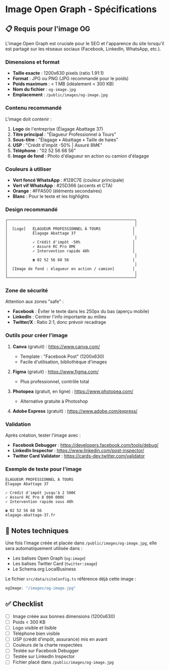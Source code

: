 # Image Open Graph - Spécifications

## 📋 Requis pour l'image OG

L'image Open Graph est cruciale pour le SEO et l'apparence du site lorsqu'il est partagé sur les réseaux sociaux (Facebook, LinkedIn, WhatsApp, etc.).

### Dimensions et format
- **Taille exacte** : 1200x630 pixels (ratio 1.91:1)
- **Format** : JPG ou PNG (JPG recommandé pour le poids)
- **Poids maximum** : < 1 MB (idéalement < 300 KB)
- **Nom du fichier** : `og-image.jpg`
- **Emplacement** : `/public/images/og-image.jpg`

### Contenu recommandé

L'image doit contenir :

1. **Logo** de l'entreprise (Élagage Abattage 37)
2. **Titre principal** : "Élagueur Professionnel à Tours"
3. **Sous-titre** : "Élagage • Abattage • Taille de haies"
4. **USP** : "Crédit d'impôt -50% | Assuré 8M€"
5. **Téléphone** : "02 52 56 68 56"
6. **Image de fond** : Photo d'élagueur en action ou camion d'élagage

### Couleurs à utiliser

- **Vert foncé WhatsApp** : #128C7E (couleur principale)
- **Vert vif WhatsApp** : #25D366 (accents et CTA)
- **Orange** : #FFA500 (éléments secondaires)
- **Blanc** : Pour le texte et les highlights

### Design recommandé

```
┌────────────────────────────────────────────────────────┐
│                                                        │
│  [Logo]   ÉLAGUEUR PROFESSIONNEL À TOURS              │
│           Élagage Abattage 37                         │
│                                                        │
│           ✓ Crédit d'impôt -50%                       │
│           ✓ Assuré RC Pro 8M€                         │
│           ✓ Intervention rapide 48h                   │
│                                                        │
│           ☎ 02 52 56 68 56                            │
│                                                        │
│  [Image de fond : élagueur en action / camion]        │
│                                                        │
└────────────────────────────────────────────────────────┘
```

### Zone de sécurité

Attention aux zones "safe" :
- **Facebook** : Éviter le texte dans les 250px du bas (aperçu mobile)
- **LinkedIn** : Centrer l'info importante au milieu
- **Twitter/X** : Ratio 2:1, donc prévoir recadrage

### Outils pour créer l'image

1. **Canva** (gratuit) : https://www.canva.com/
   - Template : "Facebook Post" (1200x630)
   - Facile d'utilisation, bibliothèque d'images

2. **Figma** (gratuit) : https://www.figma.com/
   - Plus professionnel, contrôle total

3. **Photopea** (gratuit, en ligne) : https://www.photopea.com/
   - Alternative gratuite à Photoshop

4. **Adobe Express** (gratuit) : https://www.adobe.com/express/

### Validation

Après création, tester l'image avec :
- **Facebook Debugger** : https://developers.facebook.com/tools/debug/
- **LinkedIn Inspector** : https://www.linkedin.com/post-inspector/
- **Twitter Card Validator** : https://cards-dev.twitter.com/validator

### Exemple de texte pour l'image

```
ÉLAGUEUR PROFESSIONNEL À TOURS
Élagage Abattage 37

✓ Crédit d'impôt jusqu'à 2 500€
✓ Assuré RC Pro 8 000 000€
✓ Intervention rapide sous 48h

☎ 02 52 56 68 56
elagage-abattage-37.fr
```

## 📝 Notes techniques

Une fois l'image créée et placée dans `/public/images/og-image.jpg`, elle sera automatiquement utilisée dans :
- Les balises Open Graph (`og:image`)
- Les balises Twitter Card (`twitter:image`)
- Le Schema.org LocalBusiness

Le fichier `src/data/siteConfig.ts` référence déjà cette image :
```typescript
ogImage: "/images/og-image.jpg"
```

## ✅ Checklist

- [ ] Image créée aux bonnes dimensions (1200x630)
- [ ] Poids < 300 KB
- [ ] Logo visible et lisible
- [ ] Téléphone bien visible
- [ ] USP (crédit d'impôt, assurance) mis en avant
- [ ] Couleurs de la charte respectées
- [ ] Testée sur Facebook Debugger
- [ ] Testée sur LinkedIn Inspector
- [ ] Fichier placé dans `/public/images/og-image.jpg`
